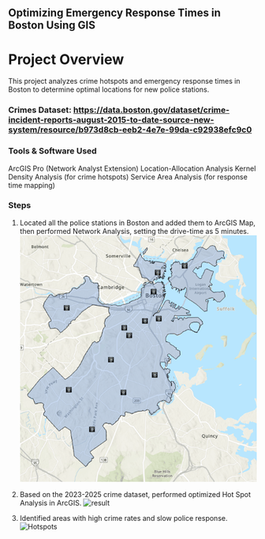 ## Optimizing Emergency Response Times in Boston Using GIS
# Project Overview
This project analyzes crime hotspots and emergency response times in Boston to determine optimal locations for new police stations.

### Crimes Dataset: https://data.boston.gov/dataset/crime-incident-reports-august-2015-to-date-source-new-system/resource/b973d8cb-eeb2-4e7e-99da-c92938efc9c0
 
### Tools & Software Used
ArcGIS Pro (Network Analyst Extension)
Location-Allocation Analysis
Kernel Density Analysis (for crime hotspots)
Service Area Analysis (for response time mapping)

### Steps
1) Located all the police stations in Boston and added them to ArcGIS Map, then performed Network Analysis, setting the drive-time as 5 minutes.      
 ![PoliceStations5minDriveTime](https://github.com/prashanthvaditha/EmergencyResponseBoston/blob/main/policedrivetime5.gif)
  
2) Based on the 2023-2025 crime dataset, performed optimized Hot Spot Analysis in ArcGIS.
 ![result](https://github.com/prashanthvaditha/EmergencyResponseBoston/blob/main/crimehotspot.gif)
   
3) Identified areas with high crime rates and slow police response.
 ![Hotspots](https://github.com/prashanthvaditha/EmergencyResponseBoston/blob/main/Hotspots.gif)
   

